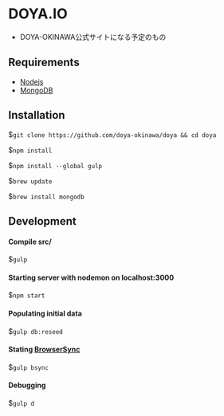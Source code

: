 # DOYA.IO

- DOYA-OKINAWA公式サイトになる予定のもの

## Requirements

- [Nodejs](http://nodejs.org)
- [MongoDB](http://mongodb.org)

## Installation

$`git clone https://github.com/doya-okinawa/doya && cd doya`

$`npm install`

$`npm install --global gulp`

$`brew update`

$`brew install mongodb`

## Development

#### Compile src/

$`gulp`

#### Starting server with nodemon on localhost:3000

$`npm start`

#### Populating initial data

$`gulp db:reseed`

####  Stating [BrowserSync](http://www.browsersync.io/)

$`gulp bsync`

#### Debugging

$`gulp d`
